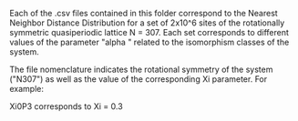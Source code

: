 Each of the .csv files contained in this folder correspond to the Nearest Neighbor Distance Distribution for a set of 2x10^6 sites of the rotationally symmetric quasiperiodic lattice N = 307.
Each set corresponds to different values ​​of the parameter "alpha " related to the isomorphism classes of the system.

The file nomenclature indicates the rotational symmetry of the system ("N307") as well as the value of the corresponding Xi parameter. For example:

Xi0P3 corresponds to Xi = 0.3
